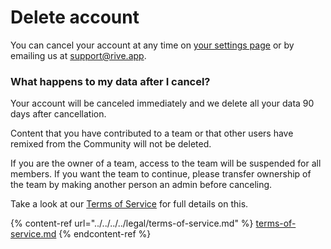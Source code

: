 # Delete account

You can cancel your account at any time on [your settings page](https://rive.app/profile/) or by emailing us at support@rive.app.

### What happens to my data after I cancel?

Your account will be canceled immediately and we delete all your data 90 days after cancellation.

Content that you have contributed to a team or that other users have remixed from the Community will not be deleted.

If you are the owner of a team, access to the team will be suspended for all members. If you want the team to continue, please transfer ownership of the team by making another person an admin before canceling.

Take a look at our [Terms of Service](../../../../legal/terms-of-service.md#1-account-cancellation) for full details on this.&#x20;

{% content-ref url="../../../../legal/terms-of-service.md" %}
[terms-of-service.md](../../../../legal/terms-of-service.md)
{% endcontent-ref %}
